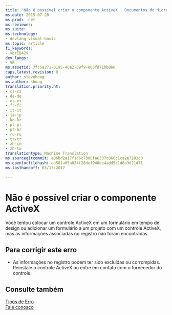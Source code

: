 ```yaml
---
title: "Não é possível criar o componente ActiveX | Documentos do Microsoft"
ms.date: 2015-07-20
ms.prod: .net
ms.reviewer: 
ms.suite: 
ms.technology:
- devlang-visual-basic
ms.topic: article
f1_keywords:
- vbrID429
dev_langs:
- VB
ms.assetid: 7fc5a271-8195-40a2-89f9-e05fd71bb8e0
caps.latest.revision: 8
author: stevehoag
ms.author: shoag
translation.priority.ht:
- cs-cz
- de-de
- es-es
- fr-fr
- it-it
- ja-jp
- ko-kr
- pl-pl
- pt-br
- ru-ru
- tr-tr
- zh-cn
- zh-tw
translationtype: Machine Translation
ms.sourcegitcommit: a06bd2a17f1d6c7308fa6337c866c1ca2e7281c0
ms.openlocfilehash: ea501a05a024f28def940de4add5c1d8a3d21d71
ms.lasthandoff: 03/13/2017

---
```

# <a name="cannot-create-activex-component"></a>Não é possível criar o componente ActiveX
Você tentou colocar um controle ActiveX em um formulário em tempo de design ou adicionar um formulário a um projeto com um controle ActiveX, mas as informações associadas no registro não foram encontradas.  
  
## <a name="to-correct-this-error"></a>Para corrigir este erro  
  
-   As informações no registro podem ter sido excluídas ou corrompidas. Reinstale o controle ActiveX ou entre em contato com o fornecedor do controle.  
  
## <a name="see-also"></a>Consulte também  
 [Tipos de Erro](../../../visual-basic/programming-guide/language-features/error-types.md)   
 [Fale conosco](https://docs.microsoft.com/visualstudio/ide/talk-to-us)
